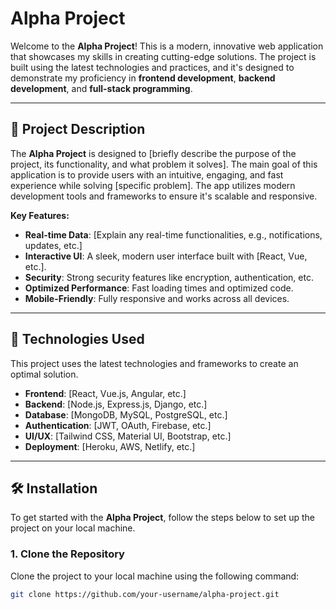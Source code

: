    # Alpha Project

Welcome to the **Alpha Project**! This is a modern, innovative web application that showcases my skills in creating cutting-edge solutions. The project is built using the latest technologies and practices, and it's designed to demonstrate my proficiency in **frontend development**, **backend development**, and **full-stack programming**.

---

## 📜 **Project Description**

The **Alpha Project** is designed to [briefly describe the purpose of the project, its functionality, and what problem it solves]. The main goal of this application is to provide users with an intuitive, engaging, and fast experience while solving [specific problem]. The app utilizes modern development tools and frameworks to ensure it's scalable and responsive.

**Key Features:**
- **Real-time Data**: [Explain any real-time functionalities, e.g., notifications, updates, etc.]
- **Interactive UI**: A sleek, modern user interface built with [React, Vue, etc.].
- **Security**: Strong security features like encryption, authentication, etc.
- **Optimized Performance**: Fast loading times and optimized code.
- **Mobile-Friendly**: Fully responsive and works across all devices.

---

## 🚀 **Technologies Used**

This project uses the latest technologies and frameworks to create an optimal solution.

- **Frontend**: [React, Vue.js, Angular, etc.]
- **Backend**: [Node.js, Express.js, Django, etc.]
- **Database**: [MongoDB, MySQL, PostgreSQL, etc.]
- **Authentication**: [JWT, OAuth, Firebase, etc.]
- **UI/UX**: [Tailwind CSS, Material UI, Bootstrap, etc.]
- **Deployment**: [Heroku, AWS, Netlify, etc.]

---

## 🛠 **Installation**

To get started with the **Alpha Project**, follow the steps below to set up the project on your local machine.

### 1. **Clone the Repository**

Clone the project to your local machine using the following command:

```bash
git clone https://github.com/your-username/alpha-project.git
